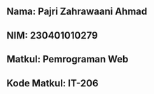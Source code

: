 ## Nama: Pajri Zahrawaani Ahmad
## NIM: 230401010279
## Matkul: Pemrograman Web
## Kode Matkul: IT-206